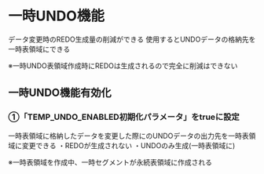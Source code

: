 # 一時UNDO機能
データ変更時のREDO生成量の削減ができる
使用するとUNDOデータの格納先を一時表領域にできる

※一時UNDO表領域作成時にREDOは生成されるので完全に削減はできない
## 一時UNDO機能有効化
### ①「TEMP_UNDO_ENABLED初期化パラメータ」をtrueに設定
一時表領域に格納したデータを変更した際にのUNDOデータの出力先を一時表領域に変更できる
・REDOが生成されない
・UNDOのみ生成(一時表領域に)

※一時表領域を作成中、一時セグメントが永続表領域に作成される